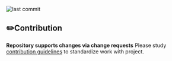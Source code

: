 ![last commit](https://img.shields.io/github/last-commit/outsystems-kpmg-ua/Employee-Availability-Architecture)

## ✏️Contribution
**Repository supports changes via change requests** Please study [contribution guidelines](CONTRIBUTION.md) to standardize work with project.

